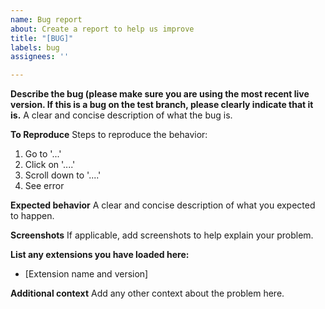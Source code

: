 ```yaml
---
name: Bug report
about: Create a report to help us improve
title: "[BUG]"
labels: bug
assignees: ''

---
```


**Describe the bug (please make sure you are using the most recent live version.  If this is a bug on the test branch, please clearly indicate that it is.**
A clear and concise description of what the bug is.

**To Reproduce**
Steps to reproduce the behavior:
1. Go to '...'
2. Click on '....'
3. Scroll down to '....'
4. See error

**Expected behavior**
A clear and concise description of what you expected to happen.

**Screenshots**
If applicable, add screenshots to help explain your problem.

**List any extensions you have loaded here:**
 - [Extension name and version]

**Additional context**
Add any other context about the problem here.

